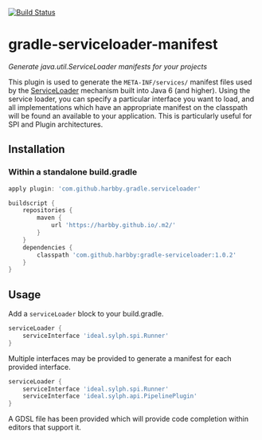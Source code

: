 [![Build Status](https://travis-ci.org/harbby/gradle-serviceloader.svg?branch=master)](https://travis-ci.org/harbby/gradle-serviceloader)

# gradle-serviceloader-manifest
_Generate java.util.ServiceLoader manifests for your projects_


This plugin is used to generate the ```META-INF/services/``` manifest files used by the [ServiceLoader](https://docs.oracle.com/javase/8/docs/api/java/util/ServiceLoader.html)
mechanism built into Java 6 (and higher).  Using the service loader, you can specify a particular interface you want to load, and all implementations
which have an appropriate manifest on the classpath will be found an available to your application.  This is particularly useful for SPI and Plugin
architectures.

## Installation

### Within a standalone build.gradle
```groovy
apply plugin: 'com.github.harbby.gradle.serviceloader'

buildscript {
	repositories {
		maven {
			url 'https://harbby.github.io/.m2/'
		}
	}
	dependencies {
		classpath 'com.github.harbby:gradle-serviceloader:1.0.2'
	}
}
```

## Usage

Add a `serviceLoader` block to your build.gradle.

```groovy
serviceLoader {
    serviceInterface 'ideal.sylph.spi.Runner'
}
```

Multiple interfaces may be provided to generate a manifest for each provided interface.

```groovy
serviceLoader {
    serviceInterface 'ideal.sylph.spi.Runner'
    serviceInterface 'ideal.sylph.api.PipelinePlugin'
}
```

A GDSL file has been provided which will provide code completion within editors that support it.   